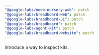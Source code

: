 ```yaml
---
"@google-labs/node-nursery-web": patch
"@google-labs/breadboard-web": patch
"@google-labs/breadboard-ui": patch
"@google-labs/breadboard": patch
"@google-labs/agent-kit": patch
"@google-labs/breadboard-website": patch
---
```


Introduce a way to inspect kits.
